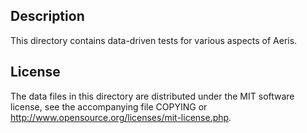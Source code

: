Description
------------

This directory contains data-driven tests for various aspects of Aeris.

License
--------

The data files in this directory are distributed under the MIT software
license, see the accompanying file COPYING or
http://www.opensource.org/licenses/mit-license.php.

